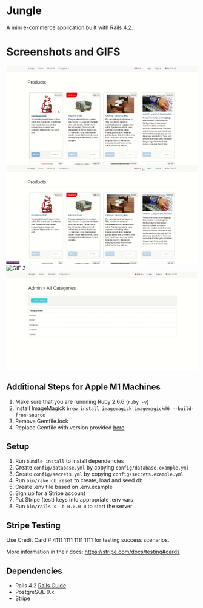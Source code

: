 # Jungle

A mini e-commerce application built with Rails 4.2.

# Screenshots and GIFS

![GIF 1](https://github.com/RajMazing/Jungle-Project/blob/master/docs/GIFS/Jungle1.gif)
![GIF 2](https://github.com/RajMazing/Jungle-Project/blob/master/docs/GIFS/Jungle2.gif)
![GIF 3](https://github.com/RajMazing/Jungle-Project/blob/master/docs/GIFS/Jungle3.gif)
![GIF 4](https://github.com/RajMazing/Jungle-Project/blob/master/docs/GIFS/Jungle4.gif)



## Additional Steps for Apple M1 Machines

1. Make sure that you are runnning Ruby 2.6.6 (`ruby -v`)
1. Install ImageMagick `brew install imagemagick imagemagick@6 --build-from-source`
2. Remove Gemfile.lock
3. Replace Gemfile with version provided [here](https://gist.githubusercontent.com/FrancisBourgouin/831795ae12c4704687a0c2496d91a727/raw/ce8e2104f725f43e56650d404169c7b11c33a5c5/Gemfile)

## Setup

1. Run `bundle install` to install dependencies
2. Create `config/database.yml` by copying `config/database.example.yml`
3. Create `config/secrets.yml` by copying `config/secrets.example.yml`
4. Run `bin/rake db:reset` to create, load and seed db
5. Create .env file based on .env.example
6. Sign up for a Stripe account
7. Put Stripe (test) keys into appropriate .env vars
8. Run `bin/rails s -b 0.0.0.0` to start the server

## Stripe Testing

Use Credit Card # 4111 1111 1111 1111 for testing success scenarios.

More information in their docs: <https://stripe.com/docs/testing#cards>

## Dependencies

* Rails 4.2 [Rails Guide](http://guides.rubyonrails.org/v4.2/)
* PostgreSQL 9.x
* Stripe
